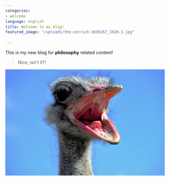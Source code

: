 ```yaml
---
categories:
- welcome
language: english
title: Welcome to my blog!
featured_image: "/uploads/the-ostrich-1658267_1920-1.jpg"

---
```

This is my new blog for **philosophy** related content!

> Nice, isn't it?!

![](/uploads/the-ostrich-1658267_1920-1.jpg "An ostrich!")
